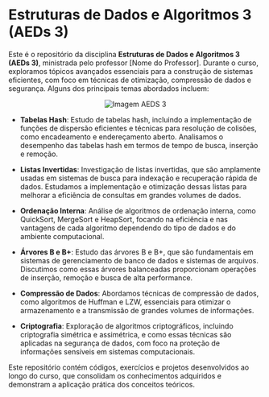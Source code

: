 # Estruturas de Dados e Algoritmos 3 (AEDs 3)

Este é o repositório da disciplina **Estruturas de Dados e Algoritmos 3 (AEDs 3)**, ministrada pelo professor [Nome do Professor]. Durante o curso, exploramos tópicos avançados essenciais para a construção de sistemas eficientes, com foco em técnicas de otimização, compressão de dados e segurança. Alguns dos principais temas abordados incluem:

<p align="center">
  <img src="codigo01/aeds3png" alt="Imagem AEDS 3" />
</p>

- **Tabelas Hash**: Estudo de tabelas hash, incluindo a implementação de funções de dispersão eficientes e técnicas para resolução de colisões, como encadeamento e endereçamento aberto. Analisamos o desempenho das tabelas hash em termos de tempo de busca, inserção e remoção.

- **Listas Invertidas**: Investigação de listas invertidas, que são amplamente usadas em sistemas de busca para indexação e recuperação rápida de dados. Estudamos a implementação e otimização dessas listas para melhorar a eficiência de consultas em grandes volumes de dados.

- **Ordenação Interna**: Análise de algoritmos de ordenação interna, como QuickSort, MergeSort e HeapSort, focando na eficiência e nas vantagens de cada algoritmo dependendo do tipo de dados e do ambiente computacional.

- **Árvores B e B+**: Estudo das árvores B e B+, que são fundamentais em sistemas de gerenciamento de banco de dados e sistemas de arquivos. Discutimos como essas árvores balanceadas proporcionam operações de inserção, remoção e busca de alta performance.

- **Compressão de Dados**: Abordamos técnicas de compressão de dados, como algoritmos de Huffman e LZW, essenciais para otimizar o armazenamento e a transmissão de grandes volumes de informações.

- **Criptografia**: Exploração de algoritmos criptográficos, incluindo criptografia simétrica e assimétrica, e como essas técnicas são aplicadas na segurança de dados, com foco na proteção de informações sensíveis em sistemas computacionais.

Este repositório contém códigos, exercícios e projetos desenvolvidos ao longo do curso, que consolidam os conhecimentos adquiridos e demonstram a aplicação prática dos conceitos teóricos.
